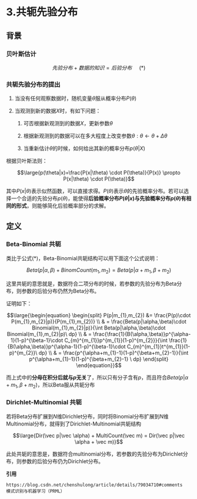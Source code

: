 # 3.共轭先验分布

## 背景
### 贝叶斯估计

$$先验分布+数据的知识=后验分布\ \ \ \ \ (*)$$


### 共轭先验分布的提出
1. 当没有任何观察数据时，随机变量$\theta$服从概率分布$P(\theta)$

2. 当观测到新的数据$X$时，有如下问题：

    1. 可否根据新观测到的数据$X$，更新参数$\theta$
    
    2. 根据新观测到的数据可以在多大程度上改变参数$\theta: \theta \leftarrow  \theta +\Delta \theta$
    
    3. 当重新估计$\theta$的时候，如何给出其新的概率分布$p(\theta|X)$

根据贝叶斯法则：

$$\large{p(\theta|x)=\frac{P(x|\theta) \cdot P(\theta)}{P(x)} \propto P(x|\theta) \cdot P(\theta)}$$

其中$P(x|\theta)$表示似然函数，可以直接求得。$P(\theta)$表示$\theta$的先验概率分布。若可以选择一个合适的先验分布$p(\theta)$，能使得**后验概率分布$P(\theta|x)$与先验概率分布$p(\theta)$有相同的形式**，则能够简化后验概率部分的求解。

## 定义
### Beta-Binomial 共轭

类比于公式$(*)$，Beta-Binomial共轭结构可以用下面这个公式说明：

$$Beta(p|\alpha,\beta) + BinomCount(m_{1},m_{2}) = Beta(p|\alpha+m_{1},\beta+m_{2})$$

这里共轭的意思就是，数据符合二项分布的时候，若参数的先验分布为Beta分布，则参数的后验分布仍然为Beta分布。

证明如下：

$$\large{\begin{equation}
\begin{split}
P(p|m_{1},m_{2}) &= \frac{P(p)\cdot P(m_{1},m_{2}|p)}{P(m_{1},m_{2})} \\
& = \frac{Beta(p|\alpha,\beta)\cdot Binomial(m_{1},m_{2}|p)}{\int Beta(p|\alpha,\beta)\cdot Binomial(m_{1},m_{2}|p)\ dp} \\
& = \frac{\frac{1}{B(\alpha,\beta)}p^{\alpha-1}(1-p)^{\beta-1}\cdot C_{m}^{m_{1}}p^{m_{1}}(1-p)^{m_{2}}}{\int \frac{1}{B(\alpha,\beta)}p^{\alpha-1}(1-p)^{\beta-1}\cdot C_{m}^{m_{1}}t^{m_{1}}(1-p)^{m_{2}}\ dp} \\
& = \frac{p^{\alpha+m_{1}-1}(1-p)^{\beta+m_{2}-1}}{\int p^{\alpha+m_{1}-1}(1-p)^{\beta+m_{2}-1} \ dp}
\end{split}
\end{equation}}$$

而上式中的**分母在积分后就与$p$无关**了，所以只有分子含有$p$，而且符合$Beta(p|\alpha+m_{1},\beta+m_{2})$，所以Beta服从共轭分布

### Dirichlet-Multinomial 共轭
若将Beta分布扩展到$N$维Dirichlet分布，同时将Binomial分布扩展到$N$维Multinomial分布，就得到了Dirichlet-Multinomial共轭结构

$$\large{Dir(\vec p|\vec \alpha) + MultiCount(\vec m) = Dir(\vec p|\vec \alpha + \vec m)}$$

此处共轭的意思是，数据符合multinomial分布，若参数的先验分布为Dirichlet分布，则参数的后验分布仍为Dirichlet分布。


**引用**

    https://blog.csdn.net/chenshulong/article/details/79034710#comments
    模式识别与机器学习（PRML）